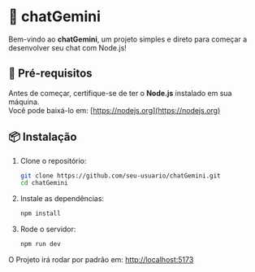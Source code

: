 # 💬 chatGemini

Bem-vindo ao **chatGemini**, um projeto simples e direto para começar a desenvolver seu chat com Node.js!

## 🚀 Pré-requisitos

Antes de começar, certifique-se de ter o **Node.js** instalado em sua máquina.  
Você pode baixá-lo em: [https://nodejs.org](https://nodejs.org)

## 📦 Instalação

1. Clone o repositório:
   ```bash
   git clone https://github.com/seu-usuario/chatGemini.git
   cd chatGemini

2. Instale as dependências:
   ```bash
   npm install

3. Rode o servidor:
   ```bash
   npm run dev


O Projeto irá rodar por padrão em: [http://localhost:5173](http://localhost:5173)